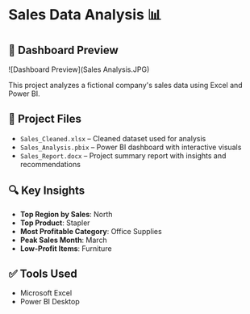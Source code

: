 # Sales Data Analysis 📊
## 📸 Dashboard Preview

![Dashboard Preview](Sales Analysis.JPG)

This project analyzes a fictional company's sales data using Excel and Power BI.

## 📁 Project Files

- `Sales_Cleaned.xlsx` – Cleaned dataset used for analysis
- `Sales_Analysis.pbix` – Power BI dashboard with interactive visuals
- `Sales_Report.docx` – Project summary report with insights and recommendations

## 🔍 Key Insights
- **Top Region by Sales**: North
- **Top Product**: Stapler
- **Most Profitable Category**: Office Supplies
- **Peak Sales Month**: March
- **Low-Profit Items**: Furniture

## ✅ Tools Used
- Microsoft Excel
- Power BI Desktop
